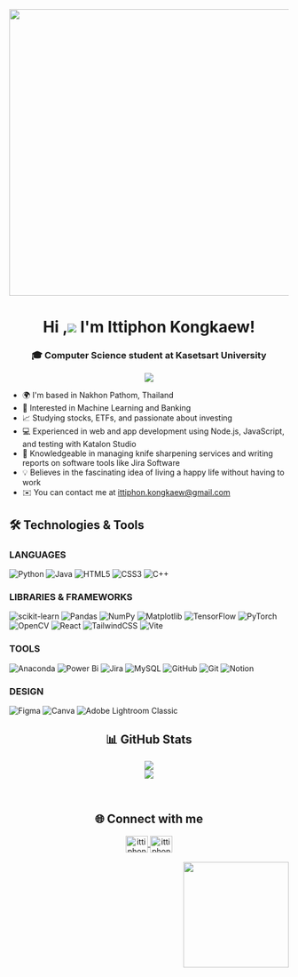 <div id="header" align="center">
  <img src="https://i.redd.it/1d11s820dgm91.gif" width="700" height="516"/>
</div>

<div align="center">

# Hi ,![](https://user-images.githubusercontent.com/18350557/176309783-0785949b-9127-417c-8b55-ab5a4333674e.gif) I'm Ittiphon Kongkaew! 
### 🎓 Computer Science student at Kasetsart University 
<a href="https://www.github.com/Ittiphon17" target="_blank" rel="noreferrer"><img
src="https://img.shields.io/github/followers/Ittiphon17?logo=github&style=for-the-badge&color=0891b2&labelColor=1c1917" /></a>

</div>

* 🌍  I'm based in Nakhon Pathom, Thailand
* 🤖 Interested in Machine Learning and Banking
* 📈 Studying stocks, ETFs, and passionate about investing
* 💻 Experienced in web and app development using Node.js, JavaScript, and testing with Katalon Studio
* 🔧 Knowledgeable in managing knife sharpening services and writing reports on software tools like Jira Software
* 💡 Believes in the fascinating idea of living a happy life without having to work
*  ✉️  You can contact me at [ittiphon.kongkaew@gmail.com](mailto:ittiphon.kongkaew@gmail.com)

## 🛠️  **Technologies & Tools**
### **LANGUAGES**
![Python](https://img.shields.io/badge/python-3670A0?style=flat&logo=python&logoColor=ffdd54)
![Java](https://img.shields.io/badge/java-%23ED8B00.svg?style=flat&logo=openjdk&logoColor=white) 
![HTML5](https://img.shields.io/badge/html5-%23E34F26.svg?style=flat&logo=html5&logoColor=white) 
![CSS3](https://img.shields.io/badge/css3-%231572B6.svg?style=flat&logo=css3&logoColor=white) 
![C++](https://img.shields.io/badge/c++-%2300599C.svg?style=flat&logo=c%2B%2B&logoColor=white)

### **LIBRARIES & FRAMEWORKS**
![scikit-learn](https://img.shields.io/badge/scikit--learn-%23F7931E.svg?style=flat&logo=scikit-learn&logoColor=white)
![Pandas](https://img.shields.io/badge/pandas-%23150458.svg?style=flat&logo=pandas&logoColor=white) ![NumPy](https://img.shields.io/badge/numpy-%23013243.svg?style=flat&logo=numpy&logoColor=white) ![Matplotlib](https://img.shields.io/badge/Matplotlib-%23ffffff.svg?style=flat&logo=Matplotlib&logoColor=black)
![TensorFlow](https://img.shields.io/badge/TensorFlow-%23FF6F00.svg?style=flat&logo=TensorFlow&logoColor=white)  ![PyTorch](https://img.shields.io/badge/PyTorch-%23EE4C2C.svg?style=flat&logo=PyTorch&logoColor=white) 
![OpenCV](https://img.shields.io/badge/opencv-%23white.svg?style=flat&logo=opencv&logoColor=white)
![React](https://img.shields.io/badge/react-%2320232a.svg?style=flat&logo=react&logoColor=%2361DAFB) ![TailwindCSS](https://img.shields.io/badge/tailwindcss-%2338B2AC.svg?style=flat&logo=tailwind-css&logoColor=white)
![Vite](https://img.shields.io/badge/vite-%23646CFF.svg?style=flat&logo=vite&logoColor=white)

### **TOOLS**
![Anaconda](https://img.shields.io/badge/Anaconda-%2344A833.svg?style=flat&logo=anaconda&logoColor=white) 
![Power Bi](https://img.shields.io/badge/power_bi-F2C811?style=flat&logo=powerbi&logoColor=black)
![Jira](https://img.shields.io/badge/jira-%230A0FFF.svg?style=flat&logo=jira&logoColor=white) 
![MySQL](https://img.shields.io/badge/mysql-4479A1.svg?style=flat&logo=mysql&logoColor=white)
![GitHub](https://img.shields.io/badge/github-%23121011.svg?style=flat&logo=github&logoColor=white) ![Git](https://img.shields.io/badge/git-%23F05033.svg?style=flat&logo=git&logoColor=white) 
![Notion](https://img.shields.io/badge/Notion-%23000000.svg?style=flat&logo=notion&logoColor=white)

### **DESIGN**
![Figma](https://img.shields.io/badge/figma-%23F24E1E.svg?style=flat&logo=figma&logoColor=white)
![Canva](https://img.shields.io/badge/Canva-%2300C4CC.svg?style=flat&logo=Canva&logoColor=white) 
![Adobe Lightroom Classic](https://img.shields.io/badge/Adobe%20Lightroom%20Classic-31A8FF.svg?style=flat&logo=Adobe%20Lightroom%20Classic&logoColor=white) 



<div align="center">

## 📊 GitHub Stats

![](https://nirzak-streak-stats.vercel.app/?user=ittiphon17&theme=dark&hide_border=false)<br/>
![](https://github-readme-stats.vercel.app/api/top-langs/?username=ittiphon17&theme=dark&hide_border=false&include_all_commits=false&count_private=false&layout=compact)
</div>

</br>

<div align="center">
<h2 align="center">🌐 Connect with me</h2>

  <a href="https://www.linkedin.com/in/ittiphon-kongkaew-042722347" target="_blank">
    <img align="center" src="https://raw.githubusercontent.com/rahuldkjain/github-profile-readme-generator/master/src/images/icons/Social/linked-in-alt.svg" alt="ittiphon kongkaew" height="30" width="40" />
  </a>
  <a href="https://www.kaggle.com/ittiphon" target="_blank">
    <img align="center" src="https://raw.githubusercontent.com/rahuldkjain/github-profile-readme-generator/master/src/images/icons/Social/kaggle.svg" alt="ittiphon" height="30" width="40" />
  </a>

</div>
</br>

<div align="right" >
  <img src="https://fiverr-res.cloudinary.com/images/t_main1,q_auto,f_auto,q_auto,f_auto/v1/attachments/delivery/asset/acd75c023e72f40c2853d9d8df2c6703-1698695470/doclight1mm%2032/make-a-pixel-art-gif.gif" width="190" height="190"/>
</div>

